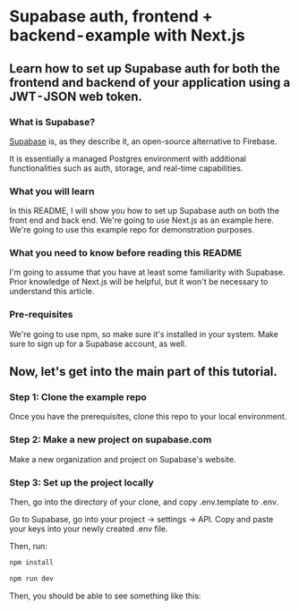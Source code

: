 # Supabase auth, frontend + backend - example with Next.js

## Learn how to set up Supabase auth for both the frontend and backend of your application using a JWT - JSON web token.

### What is Supabase?

[Supabase](https://supabase.com/) is, as they describe it, an open-source alternative to Firebase.

It is essentially a managed Postgres environment with additional functionalities such as auth, storage, and real-time capabilities.

### What you will learn
In this README, I will show you how to set up Supabase auth on both the front end and back end. We're going to use Next.js as an example here. We're going to use this example repo for demonstration purposes.

### What you need to know before reading this README
I'm going to assume that you have at least some familiarity with Supabase. Prior knowledge of Next.js will be helpful, but it won't be necessary to understand this article.

### Pre-requisites
We're going to use npm, so make sure it's installed in your system. Make sure to sign up for a Supabase account, as well.

## Now, let's get into the main part of this tutorial.

### Step 1: Clone the example repo

Once you have the prerequisites, clone this repo to your local environment.

### Step 2: Make a new project on supabase.com

Make a new organization and project on Supabase's website.

### Step 3: Set up the project locally

Then, go into the directory of your clone, and copy .env.template to .env.

Go to Supabase, go into your project -> settings -> API. Copy and paste your keys into your newly created .env file.

Then, run:

```bash
npm install

npm run dev
```

Then, you should be able to see something like this: